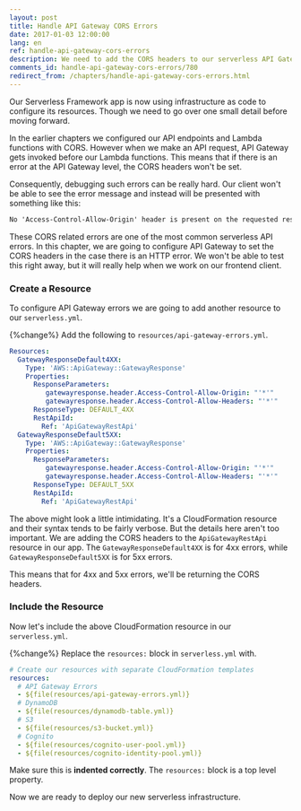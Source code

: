 ```yaml
---
layout: post
title: Handle API Gateway CORS Errors
date: 2017-01-03 12:00:00
lang: en
ref: handle-api-gateway-cors-errors
description: We need to add the CORS headers to our serverless API Gateway endpoint to handle 4xx and 5xx errors. This is to handle the case where our Lambda functions are not being invoked. 
comments_id: handle-api-gateway-cors-errors/780
redirect_from: /chapters/handle-api-gateway-cors-errors.html
---
```


Our Serverless Framework app is now using infrastructure as code to configure its resources. Though we need to go over one small detail before moving forward.

In the earlier chapters we configured our API endpoints and Lambda functions with CORS. However when we make an API request, API Gateway gets invoked before our Lambda functions. This means that if there is an error at the API Gateway level, the CORS headers won't be set.

Consequently, debugging such errors can be really hard. Our client won't be able to see the error message and instead will be presented with something like this:

``` txt
No 'Access-Control-Allow-Origin' header is present on the requested resource
```

These CORS related errors are one of the most common serverless API errors. In this chapter, we are going to configure API Gateway to set the CORS headers in the case there is an HTTP error. We won't be able to test this right away, but it will really help when we work on our frontend client.

### Create a Resource

To configure API Gateway errors we are going to add another resource to our `serverless.yml`.

{%change%} Add the following to `resources/api-gateway-errors.yml`.

``` yml
Resources:
  GatewayResponseDefault4XX:
    Type: 'AWS::ApiGateway::GatewayResponse'
    Properties:
      ResponseParameters:
         gatewayresponse.header.Access-Control-Allow-Origin: "'*'"
         gatewayresponse.header.Access-Control-Allow-Headers: "'*'"
      ResponseType: DEFAULT_4XX
      RestApiId:
        Ref: 'ApiGatewayRestApi'
  GatewayResponseDefault5XX:
    Type: 'AWS::ApiGateway::GatewayResponse'
    Properties:
      ResponseParameters:
         gatewayresponse.header.Access-Control-Allow-Origin: "'*'"
         gatewayresponse.header.Access-Control-Allow-Headers: "'*'"
      ResponseType: DEFAULT_5XX
      RestApiId:
        Ref: 'ApiGatewayRestApi'
```

The above might look a little intimidating. It's a CloudFormation resource and their syntax tends to be fairly verbose. But the details here aren't too important. We are adding the CORS headers to the `ApiGatewayRestApi` resource in our app. The `GatewayResponseDefault4XX` is for 4xx errors, while `GatewayResponseDefault5XX` is for 5xx errors.

This means that for 4xx and 5xx errors, we'll be returning the CORS headers.

### Include the Resource 

Now let's include the above CloudFormation resource in our `serverless.yml`.

{%change%} Replace the `resources:` block in `serverless.yml` with.

``` yml
# Create our resources with separate CloudFormation templates
resources:
  # API Gateway Errors
  - ${file(resources/api-gateway-errors.yml)}
  # DynamoDB
  - ${file(resources/dynamodb-table.yml)}
  # S3
  - ${file(resources/s3-bucket.yml)}
  # Cognito
  - ${file(resources/cognito-user-pool.yml)}
  - ${file(resources/cognito-identity-pool.yml)}
```

Make sure this is **indented correctly**. The `resources:` block is a top level property.

Now we are ready to deploy our new serverless infrastructure.
